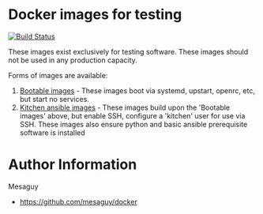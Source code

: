 # Docker images for testing
[![Build Status](https://api.travis-ci.org/mesaguy/docker.svg?branch=master)](https://travis-ci.org/mesaguy/docker)

These images exist exclusively for testing software. These images should not be used in any production capacity.

Forms of images are available:
1. [Bootable images](https://github.com/mesaguy/docker/tree/master/boot-x86_64) - These images boot via systemd, upstart, openrc, etc, but start no services.
2. [Kitchen ansible images](https://github.com/mesaguy/docker/tree/master/kitchen-ansible-x86_64) - These images build upon the 'Bootable images' above, but enable SSH, configure a 'kitchen' user for use via SSH. These images also ensure python and basic ansible prerequisite software is installed

# Author Information
Mesaguy
- https://github.com/mesaguy/docker
